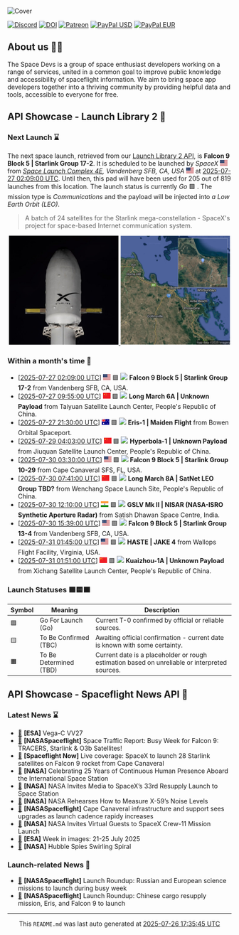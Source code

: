 ![Cover](https://raw.githubusercontent.com/TheSpaceDevs/Tutorials/main/assets/tsd_cover.png)


[![Discord](https://img.shields.io/badge/Discord-%237289DA.svg?style=for-the-badge&logo=discord&logoColor=white)](https://discord.gg/p7ntkNA)
[![DOI](https://img.shields.io/badge/DOI-10.5281/zenodo.15277896-blue.svg?style=for-the-badge)](https://doi.org/10.5281/zenodo.15277896)
[![Patreon](https://img.shields.io/badge/Patreon-F96854?style=for-the-badge&logo=patreon&logoColor=white)](https://www.patreon.com/TheSpaceDevs)
[![PayPal USD](https://img.shields.io/badge/PayPal-00457C?style=for-the-badge&logo=paypal&logoColor=white&label=USD)](https://www.paypal.com/donate/?hosted_button_id=UCPX4EL6E9JFA)
[![PayPal EUR](https://img.shields.io/badge/PayPal-00457C?style=for-the-badge&logo=paypal&logoColor=white&label=EUR)](https://www.paypal.com/donate/?hosted_button_id=5S7MGGWJJBHL6)

## About us 🧑‍🚀
The Space Devs is a group of space enthusiast developers working on a range of
services, united in a common goal to improve public knowledge and accessibility
of spaceflight information. We aim to bring space app developers together into a
thriving community by providing helpful data and tools, accessible to everyone
for free.

## API Showcase - Launch Library 2 🚀

### Next Launch ⌛
The next space launch, retrieved from our
<a href="https://thespacedevs.com/llapi">Launch Library 2 API</a>, is
**Falcon 9 Block 5 | Starlink Group 17-2**. It is scheduled to be launched by *SpaceX*
<img width="17" src="https://raw.githubusercontent.com/lipis/flag-icons/main/flags/4x3/us.svg" />
from *<a href="https://en.wikipedia.org/wiki/Vandenberg_Space_Launch_Complex_4#SLC-4E">Space Launch Complex 4E</a>, Vandenberg SFB, CA, USA*
<img width="17" src="https://raw.githubusercontent.com/lipis/flag-icons/main/flags/4x3/us.svg" />
at <a href="https://www.timeanddate.com/worldclock/fixedtime.html?iso=20250727T020900">2025-07-27 02:09:00 UTC</a>.  Until
then, this pad will have been used for 205
out of 819 launches from this location. The launch status is currently
*Go* 🟩 . The mission type is
*Communications* and the payload will be injected
into *a Low Earth Orbit
(LEO)*.
<br>
<blockquote>
  A batch of 24 satellites for the Starlink mega-constellation - SpaceX's project for space-based Internet communication system.
</blockquote>

<p float="left" align="center">
  <a href="https://en.wikipedia.org/wiki/Falcon_9" >
    <img alt="launch-image" width="49%" src="/profile/cache/launch_image.png" />
  </a>
  <a href="https://www.google.com/maps?q=34.632,-120.611" >
    <img alt="pad-location" width="49%" src="/profile/cache/new_pad_image.png"  />
  </a>
</p>

### Within a month's time 📅
- \[<a href="https://www.timeanddate.com/worldclock/fixedtime.html?iso=20250727T020900">2025-07-27 02:09:00 UTC</a>\]  <img width="17" src="https://raw.githubusercontent.com/lipis/flag-icons/main/flags/4x3/us.svg" /> 🟩  <a href="https://www.google.com/calendar/render?action=TEMPLATE&text=Falcon 9 Block 5 | Starlink Group 17-2&location=Vandenberg SFB, CA, USA&dates=20250727T020900Z%2F20250727T050000Z"><img border="0" width="15" src="https://upload.wikimedia.org/wikipedia/commons/a/a5/Google_Calendar_icon_%282020%29.svg"></a> **Falcon 9 Block 5 | Starlink Group 17-2** from Vandenberg SFB, CA, USA.
- \[<a href="https://www.timeanddate.com/worldclock/fixedtime.html?iso=20250727T095500">2025-07-27 09:55:00 UTC</a>\]  <img width="17" src="https://raw.githubusercontent.com/lipis/flag-icons/main/flags/4x3/cn.svg" /> 🟩  <a href="https://www.google.com/calendar/render?action=TEMPLATE&text=Long March 6A | Unknown Payload&location=Taiyuan Satellite Launch Center, People&#x27;s Republic of China&dates=20250727T095500Z%2F20250727T101100Z"><img border="0" width="15" src="https://upload.wikimedia.org/wikipedia/commons/a/a5/Google_Calendar_icon_%282020%29.svg"></a> **Long March 6A | Unknown Payload** from Taiyuan Satellite Launch Center, People's Republic of China.
- \[<a href="https://www.timeanddate.com/worldclock/fixedtime.html?iso=20250727T213000">2025-07-27 21:30:00 UTC</a>\]  <img width="17" src="https://raw.githubusercontent.com/lipis/flag-icons/main/flags/4x3/au.svg" /> 🟩  <a href="https://www.google.com/calendar/render?action=TEMPLATE&text=Eris-1 | Maiden Flight&location=Bowen Orbital Spaceport&dates=20250727T213000Z%2F20250728T073000Z"><img border="0" width="15" src="https://upload.wikimedia.org/wikipedia/commons/a/a5/Google_Calendar_icon_%282020%29.svg"></a> **Eris-1 | Maiden Flight** from Bowen Orbital Spaceport.
- \[<a href="https://www.timeanddate.com/worldclock/fixedtime.html?iso=20250729T040300">2025-07-29 04:03:00 UTC</a>\]  <img width="17" src="https://raw.githubusercontent.com/lipis/flag-icons/main/flags/4x3/cn.svg" /> 🟩  <a href="https://www.google.com/calendar/render?action=TEMPLATE&text=Hyperbola-1 | Unknown Payload&location=Jiuquan Satellite Launch Center, People&#x27;s Republic of China&dates=20250729T040300Z%2F20250729T050000Z"><img border="0" width="15" src="https://upload.wikimedia.org/wikipedia/commons/a/a5/Google_Calendar_icon_%282020%29.svg"></a> **Hyperbola-1 | Unknown Payload** from Jiuquan Satellite Launch Center, People's Republic of China.
- \[<a href="https://www.timeanddate.com/worldclock/fixedtime.html?iso=20250730T033000">2025-07-30 03:30:00 UTC</a>\]  <img width="17" src="https://raw.githubusercontent.com/lipis/flag-icons/main/flags/4x3/us.svg" /> 🟩  <a href="https://www.google.com/calendar/render?action=TEMPLATE&text=Falcon 9 Block 5 | Starlink Group 10-29&location=Cape Canaveral SFS, FL, USA&dates=20250730T033000Z%2F20250730T073000Z"><img border="0" width="15" src="https://upload.wikimedia.org/wikipedia/commons/a/a5/Google_Calendar_icon_%282020%29.svg"></a> **Falcon 9 Block 5 | Starlink Group 10-29** from Cape Canaveral SFS, FL, USA.
- \[<a href="https://www.timeanddate.com/worldclock/fixedtime.html?iso=20250730T074100">2025-07-30 07:41:00 UTC</a>\]  <img width="17" src="https://raw.githubusercontent.com/lipis/flag-icons/main/flags/4x3/cn.svg" /> 🟩  <a href="https://www.google.com/calendar/render?action=TEMPLATE&text=Long March 8A | SatNet LEO Group TBD?&location=Wenchang Space Launch Site, People&#x27;s Republic of China&dates=20250730T074100Z%2F20250730T080700Z"><img border="0" width="15" src="https://upload.wikimedia.org/wikipedia/commons/a/a5/Google_Calendar_icon_%282020%29.svg"></a> **Long March 8A | SatNet LEO Group TBD?** from Wenchang Space Launch Site, People's Republic of China.
- \[<a href="https://www.timeanddate.com/worldclock/fixedtime.html?iso=20250730T121000">2025-07-30 12:10:00 UTC</a>\]  <img width="17" src="https://raw.githubusercontent.com/lipis/flag-icons/main/flags/4x3/in.svg" /> 🟩  <a href="https://www.google.com/calendar/render?action=TEMPLATE&text=GSLV Mk II | NISAR (NASA-ISRO Synthetic Aperture Radar)&location=Satish Dhawan Space Centre, India&dates=20250730T121000Z%2F20250730T121000Z"><img border="0" width="15" src="https://upload.wikimedia.org/wikipedia/commons/a/a5/Google_Calendar_icon_%282020%29.svg"></a> **GSLV Mk II | NISAR (NASA-ISRO Synthetic Aperture Radar)** from Satish Dhawan Space Centre, India.
- \[<a href="https://www.timeanddate.com/worldclock/fixedtime.html?iso=20250730T153900">2025-07-30 15:39:00 UTC</a>\]  <img width="17" src="https://raw.githubusercontent.com/lipis/flag-icons/main/flags/4x3/us.svg" /> 🟩  <a href="https://www.google.com/calendar/render?action=TEMPLATE&text=Falcon 9 Block 5 | Starlink Group 13-4&location=Vandenberg SFB, CA, USA&dates=20250730T153900Z%2F20250730T193900Z"><img border="0" width="15" src="https://upload.wikimedia.org/wikipedia/commons/a/a5/Google_Calendar_icon_%282020%29.svg"></a> **Falcon 9 Block 5 | Starlink Group 13-4** from Vandenberg SFB, CA, USA.
- \[<a href="https://www.timeanddate.com/worldclock/fixedtime.html?iso=20250731T014500">2025-07-31 01:45:00 UTC</a>\]  <img width="17" src="https://raw.githubusercontent.com/lipis/flag-icons/main/flags/4x3/us.svg" /> 🟩  <a href="https://www.google.com/calendar/render?action=TEMPLATE&text=HASTE | JAKE 4&location=Wallops Flight Facility, Virginia, USA&dates=20250731T014500Z%2F20250731T070000Z"><img border="0" width="15" src="https://upload.wikimedia.org/wikipedia/commons/a/a5/Google_Calendar_icon_%282020%29.svg"></a> **HASTE | JAKE 4** from Wallops Flight Facility, Virginia, USA.
- \[<a href="https://www.timeanddate.com/worldclock/fixedtime.html?iso=20250731T015100">2025-07-31 01:51:00 UTC</a>\]  <img width="17" src="https://raw.githubusercontent.com/lipis/flag-icons/main/flags/4x3/cn.svg" /> 🟩  <a href="https://www.google.com/calendar/render?action=TEMPLATE&text=Kuaizhou-1A | Unknown Payload&location=Xichang Satellite Launch Center, People&#x27;s Republic of China&dates=20250731T015100Z%2F20250731T023900Z"><img border="0" width="15" src="https://upload.wikimedia.org/wikipedia/commons/a/a5/Google_Calendar_icon_%282020%29.svg"></a> **Kuaizhou-1A | Unknown Payload** from Xichang Satellite Launch Center, People's Republic of China.


### Launch Statuses 🟩🟨🟧
<p align="center">
    <table class="tg">
    <thead>
      <tr>
        <th class="tg-0pky">Symbol</th>
        <th class="tg-0pky">Meaning</th>
        <th class="tg-0pky">Description</th>
      </tr>
    </thead>
    <tbody>
      <tr>
        <td class="tg-0pky">🟩</td>
        <td class="tg-0pky">Go For Launch (Go)</td>
        <td class="tg-0pky">Current T-0 confirmed by official or reliable sources.</td>
      </tr>
      <tr>
        <td class="tg-0pky">🟨</td>
        <td class="tg-0pky">To Be Confirmed (TBC)</td>
        <td class="tg-0pky">Awaiting official confirmation - current date is known with some certainty.</td>
      </tr>
      <tr>
        <td class="tg-0pky">🟧</td>
        <td class="tg-0pky">To Be Determined (TBD)</td>
        <td class="tg-0pky">Current date is a placeholder or rough estimation based on unreliable or interpreted sources.</td>
      </tr>
    </tbody>
    </table>
</p>

## API Showcase - Spaceflight News API 📰

### Latest News ⌛
- <a href="https://www.esa.int/ESA_Multimedia/Images/2025/07/Vega-C_VV27" >🔗</a> **[ESA]** Vega-C VV27
- <a href="https://www.nasaspaceflight.com/2025/07/space-report-tracers-starlink-o3b/" >🔗</a> **[NASASpaceflight]** Space Traffic Report: Busy Week for Falcon 9: TRACERS, Starlink & O3b Satellites!
- <a href="https://spaceflightnow.com/2025/07/25/live-coverage-spacex-to-launch-28-starlink-satellites-on-falcon-9-rocket-from-cape-canaveral-7/" >🔗</a> **[Spaceflight Now]** Live coverage: SpaceX to launch 28 Starlink satellites on Falcon 9 rocket from Cape Canaveral
- <a href="https://www.nasa.gov/image-article/celebrating-25-years-of-continuous-human-presence-aboard-the-international-space-station/" >🔗</a> **[NASA]** Celebrating 25 Years of Continuous Human Presence Aboard the International Space Station
- <a href="https://www.nasa.gov/news-release/nasa-invites-media-to-spacexs-33rd-resupply-launch-to-space-station/" >🔗</a> **[NASA]** NASA Invites Media to SpaceX’s 33rd Resupply Launch to Space Station
- <a href="https://www.nasa.gov/centers-and-facilities/armstrong/nasa-rehearses-how-to-measure-x-59s-noise-levels/" >🔗</a> **[NASA]** NASA Rehearses How to Measure X-59’s Noise Levels
- <a href="https://www.nasaspaceflight.com/2025/07/spaceport-upgrades-2025/" >🔗</a> **[NASASpaceflight]** Cape Canaveral infrastructure and support sees upgrades as launch cadence rapidy increases
- <a href="https://www.nasa.gov/missions/station/commercial-crew/nasa-invites-virtual-guests-to-spacex-crew-11-mission-launch/" >🔗</a> **[NASA]** NASA Invites Virtual Guests to SpaceX Crew-11 Mission Launch
- <a href="https://www.esa.int/About_Us/Week_in_images/Week_in_images_21-25_July_2025" >🔗</a> **[ESA]** Week in images: 21-25 July 2025
- <a href="https://science.nasa.gov/missions/hubble/hubble-spies-swirling-spiral/" >🔗</a> **[NASA]** Hubble Spies Swirling Spiral


### Launch-related News 🚀

- <a href="https://www.nasaspaceflight.com/2025/07/launch-roundup-072125/" >🔗</a> **[NASASpaceflight]** Launch Roundup: Russian and European science missions to launch during busy week
- <a href="https://www.nasaspaceflight.com/2025/07/launch-roundup-071425/" >🔗</a> **[NASASpaceflight]** Launch Roundup: Chinese cargo resupply mission, Eris, and Falcon 9 to launch


<hr>
  <div align="center">
  This <code>README.md</code> was last auto generated at <a href="https://www.timeanddate.com/worldclock/fixedtime.html?iso=20250726T173545">2025-07-26 17:35:45 UTC</a>
  <br>
  <!-- <a href="https://medium.com/@g.h.garrett" target="_blank">Learn to add space launches to your profile here!</a> -->
</div>